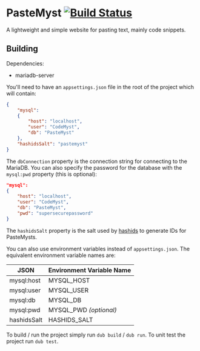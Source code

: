 # PasteMyst [![Build Status](https://travis-ci.com/CodeMyst/PasteMyst.svg?branch=master)](https://travis-ci.com/CodeMyst/PasteMyst)

A lightweight and simple website for pasting text, mainly code snippets.

## Building

Dependencies:

* mariadb-server

You'll need to have an `appsettings.json` file in the root of the project which will contain:

```json
{
    "mysql":
    {
        "host": "localhost",
        "user": "CodeMyst",
        "db": "PasteMyst"
    },
    "hashidsSalt": "pastemyst"
}
```

The `dbConnection` property is the connection string for connecting to the MariaDB. You can also specify the password for the database with the `mysql:pwd` property (this is optional):

```json
"mysql":
{
    "host": "localhost",
    "user": "CodeMyst",
    "db": "PasteMyst",
    "pwd": "supersecurepassword"
}
```

The `hashidsSalt` property is the salt used by [hashids](https://hashids.org/) to generate IDs for PasteMysts.

You can also use environment variables instead of `appsettings.json`. The equivalent environment variable names are:

| JSON        | Environment Variable Name |
|-------------|---------------------------|
| mysql:host  | MYSQL_HOST                |
| mysql:user  | MYSQL_USER                |
| mysql:db    | MYSQL_DB                  |
| mysql:pwd   | MYSQL_PWD    *(optional)* |
| hashidsSalt | HASHIDS_SALT              |

To build / run the project simply run `dub build` / `dub run`. To unit test the project run `dub test`.
